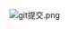 
![git提交.png](http://upload-images.jianshu.io/upload_images/1709375-3d03554597efd28e.png?imageMogr2/auto-orient/strip%7CimageView2/2/w/1240)
